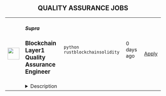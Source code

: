<div align="center"><h2>QUALITY ASSURANCE JOBS</h2></div><table><tr>
                <td width="100" height="100" rowspan="2">
                    <img src="https://avatars.githubusercontent.com/u/209744781?s=200&v=4" width="38px" height="auto">
                </td>
                <td width="300">
                    <h5>Supra</h5>
                    <h3>Blockchain Layer1 Quality Assurance Engineer</h3>
                </td>
                <td width="300">
                    <code>python</code><code> rust</code><code>blockchain</code><code>solidity</code>
                </td>
                <td width="200">
                <text>0 days ago</text>
                </td>
                <td width="100" rowspan="2">
                <a href="https://www.realworkfromanywhere.com/jobs/blockchain-layer1-quality-assurance-engineer-supra-8350" align="right" target="_blank">Apply</a>
                </td>
            </tr>
            <tr>
                <td colspan="3">
                <details><summary>Description</summary>
                &lt;div class=&quot;content-intro&quot;&gt;&lt;h1&gt;&lt;strong&gt;Who We Are&lt;/strong&gt;&lt;/h1&gt;
&lt;p&gt;Supra is pioneering the future of information services in global markets. As an exciting, ambitious, and well-funded startup with unique technical capabilities, we aim to be a future leader in decentralized data. Our team includes professionals, academics, and advisors with experience from leading institutions such as Purdue University, University of Cambridge, University of Pennsylvania, Columbia University, and University of Oxford. Additionally, our industry experience includes prestigious companies like JPMorgan Chase &amp;amp; Co., Qualcomm, ConsenSys, and Binance. Based in Switzerland with a remote-first policy, our globally distributed team spans over 35 countries. We are dedicated to solving the Oracle Dilemma through innovative solutions in consensus mechanisms, real-time data services, decentralized finance (DeFi), and Layer 1 (L1) technologies.&lt;/p&gt;
&lt;p&gt;Trust, kindness, honesty, and a commitment to ethical, decentralized technologies are the cornerstones of our culture.&lt;/p&gt;
&lt;p&gt;&amp;nbsp;&lt;/p&gt;&lt;/div&gt;&lt;h1&gt;What we&#39;re looking for&lt;/h1&gt;
&lt;p&gt;We&#39;re seeking an experienced Layer 1 Blockchain QA Engineer to join our team. As a key member of our quality assurance team, you&#39;ll be responsible for ensuring the reliability, scalability, and security of our blockchain protocol. You&#39;ll work closely with our development team to design and implement comprehensive testing strategies, identify and resolve complex issues, and drive continuous improvement.&lt;/p&gt;
&lt;p&gt;We thrive on trust and honesty. We believe in the positive and ethical impacts these cutting-edge technologies in a decentralized environment can make on the world. Your alignment and cultural fitment to these core values and beliefs are of considerable value to us.&lt;/p&gt;
&lt;h1&gt;Responsibilities&lt;/h1&gt;
&lt;ul&gt;
&lt;li&gt;Design and implement comprehensive testing strategies, including unit testing, integration testing, and fuzz testing.&lt;/li&gt;
&lt;li&gt;Develop and maintain testing frameworks and automation tools.&lt;/li&gt;
&lt;li&gt;Identify and resolve complex issues, collaborating with the development team to ensure prompt resolution.&lt;/li&gt;
&lt;li&gt;Drive continuous improvement of QA processes and testing infrastructure.&lt;/li&gt;
&lt;/ul&gt;
&lt;h1&gt;Are you the right person for this role?&lt;/h1&gt;
&lt;p&gt;The ideal candidate for us has:&lt;/p&gt;
&lt;ul&gt;
&lt;li&gt;Strong experience in blockchain technology, particularly Layer 1 protocols.&lt;/li&gt;
&lt;li&gt;Proficiency in QA methodologies, Testing frameworks, Fuzzing, Property based testing, Deterministic testing, Benchmarks and automation tools.&lt;/li&gt;
&lt;li&gt;Excellent problem-solving skills, attention to detail, and analytical thinking.&lt;/li&gt;
&lt;li&gt;Experience with scripting languages (e.g., Python, Rust) and familiarity with blockchain-specific languages (e.g., Solidity) is a plus&lt;/li&gt;
&lt;li&gt;Experience with performance testing tools and real-time monitoring solutions&lt;/li&gt;
&lt;li&gt;Familiarity with CI/CD pipelines and DevOps is an advantage&lt;/li&gt;
&lt;li&gt;Pro-active communication and collaboration abilities with native-level proficiency in written and oral English&lt;/li&gt;
&lt;/ul&gt;
&lt;h1&gt;What you can expect in your first month:&lt;/h1&gt;
&lt;ul&gt;
&lt;li&gt;Participate to solve minor issues to learn our network&#39;s architecture&lt;/li&gt;
&lt;li&gt;Become familiar with our codebase and future goals of the product&lt;/li&gt;
&lt;li&gt;Participate in planning and feature development&lt;/li&gt;
&lt;li&gt;Write and review code to ensure that it’s understandable and aligns with the best coding practices set internally&lt;/li&gt;
&lt;/ul&gt;&lt;div class=&quot;content-conclusion&quot;&gt;&lt;h1&gt;&lt;strong&gt;What&#39;s In It For You&lt;/strong&gt;&lt;/h1&gt;
&lt;p&gt;Joining Supra means joining a fast-growing startup with a diverse and dynamic team. Every role is impactful, allowing you to engage in meaningful work that contributes to our success.&lt;/p&gt;
&lt;p&gt;You will enjoy the flexibility of a fully remote environment with adaptable working hours, enabling you to work from anywhere globally.&lt;/p&gt;
&lt;ul&gt;
&lt;li&gt;&lt;strong&gt;Competitive Compensation:&lt;/strong&gt; We offer competitive compensation packages aligned with market standards.&lt;/li&gt;
&lt;li&gt;&lt;strong&gt;Work-Life Balance:&lt;/strong&gt; Eligible team members have access to flexible paid time off, sick leave, and other time-off options, adjusted in line with local regulations.&lt;/li&gt;
&lt;li&gt;&lt;strong&gt;National Holidays:&lt;/strong&gt; We recognize national holidays specific to each team member’s country and provide paid leave in accordance with local guidelines.&lt;/li&gt;
&lt;li&gt;&lt;strong&gt;Health Benefits:&lt;/strong&gt; Comprehensive health coverage options, including medical, dental, and vision benefits, are available to full-time employees where applicable.&lt;/li&gt;
&lt;/ul&gt;
&lt;p&gt;&lt;strong&gt;Getting Started with Supra&lt;/strong&gt;&lt;/p&gt;
&lt;p&gt;We believe in giving you the space to settle in. Your first month is about orientation and learning:&lt;/p&gt;
&lt;ul&gt;
&lt;li&gt;Engage with your team to understand our business, vision, mission, and strategic goals.&lt;/li&gt;
&lt;li&gt;Enhance your skills to navigate the evolving DeFi landscape.&lt;/li&gt;
&lt;li&gt;Absorb our core values and establish connections with your colleagues through one-on-one meetings.&lt;/li&gt;
&lt;li&gt;Familiarize yourself with the tools and processes vital to our operations.&lt;/li&gt;
&lt;li&gt;Analyze our product offerings and contribute to discussions that shape our future.&lt;/li&gt;
&lt;/ul&gt;
&lt;p&gt;We&#39;re here to support your integration and ensure you have the resources you need!&lt;/p&gt;
&lt;p&gt;&lt;strong&gt;Looking Ahead&lt;/strong&gt;&lt;/p&gt;
&lt;p&gt;Regular check-ins with your manager will help align your priorities with our team and company goals, setting you up for success. At Supra, you&#39;re not just joining a company but embarking on a journey to enhance blockchain technology with a team of exceptional individuals.&lt;/p&gt;&lt;/div&gt;
                </details>
                </td>
            </tr></table>
